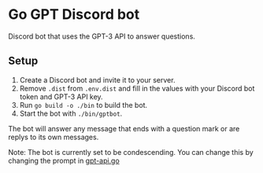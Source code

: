 # Go GPT Discord bot

Discord bot that uses the GPT-3 API to answer questions.

## Setup

1. Create a Discord bot and invite it to your server.
2. Remove `.dist` from `.env.dist` and fill in the values with your Discord bot token and GPT-3 API key.
3. Run `go build -o ./bin` to build the bot.
4. Start the bot with `./bin/gptbot`.

The bot will answer any message that ends with a question mark or are replys to its own messages.

Note: The bot is currently set to be condescending. You can change this by changing the prompt in [gpt-api.go](gpt-api.go)

